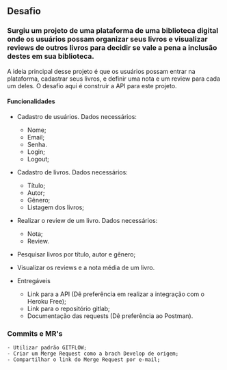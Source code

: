 ## Desafio

### Surgiu um projeto de uma plataforma de uma biblioteca digital onde os usuários possam organizar seus livros e visualizar reviews de outros livros para decidir se vale a pena a inclusão destes em sua biblioteca.
A ideia principal desse projeto é que os usuários possam entrar na plataforma, cadastrar seus livros, e definir uma nota e um review para cada um deles. O desafio aqui é construir a API para este projeto.

#### Funcionalidades
- Cadastro de usuários. Dados necessários:
    - Nome;
    - Email;
    - Senha.
    - Login;
    - Logout;

- Cadastro de livros. Dados necessários:
    - Título;
    - Autor;
    - Gênero;
    - Listagem dos livros;
- Realizar o review de um livro. Dados necessários:
    - Nota;
    - Review.

- Pesquisar livros por título, autor e gênero;
- Visualizar os reviews e a nota média de um livro.


- Entregáveis
    - Link para a API (Dê preferência em realizar a integração com o Heroku Free);
    - Link para o repositório gitlab;
    - Documentação das requests (Dê preferência ao Postman).

### Commits e MR's
    - Utilizar padrão GITFLOW;
    - Criar um Merge Request como a brach Develop de origem;
    - Compartilhar o link do Merge Request por e-mail;